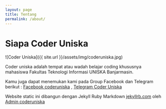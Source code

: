 ```yaml
---
layout: page
title: Tentang
permalink: /about/
---
```

# Siapa Coder Uniska

![Coder Uniska]({{ site.url }}/assets/img/coderuniska.jpg)

Coder uniska adalah tempat atau wadah belajar coding khususnya mahasiswa Fakultas Teknologi Informasi UNISKA Banjarmasin.

Kamu juga dapat menemukan kami pada Group Facebook dan Telegram berikut :
[Facebook coderuniska](https://github.com/jekyll/minima) , [Telegram Coder Uniska](https://t.me/joinchat/Bh-qwA3k8ZjGx94a4ZLkrg) 


Website static ini dibangun dengan Jekyll Ruby Markdown [jekyllrb.com](https://jekyllrb.com/) oleh [Admin coderuniska](https://github.com/muharir17)
